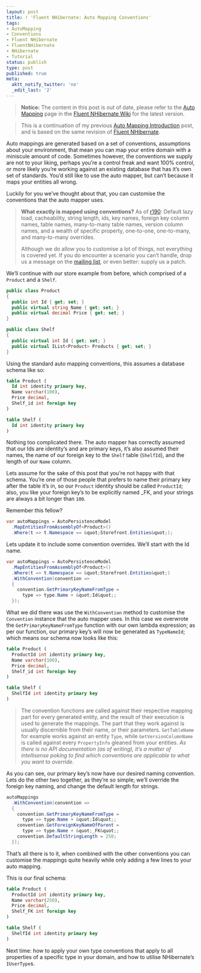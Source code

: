 ```yaml
---
layout: post
title: ! 'Fluent NHibernate: Auto Mapping Conventions'
tags:
- AutoMapping
- Conventions
- Fluent NHibernate
- FluentNHibernate
- NHibernate
- Tutorial
status: publish
type: post
published: true
meta:
  aktt_notify_twitter: 'no'
  _edit_last: '2'
---
```

> **Notice:** The content in this post is out of date, please refer to the <a href="https://github.com/jagregory/fluent-nhibernate/wiki/Auto-mapping">Auto Mapping</a> page in the <a href="https://github.com/jagregory/fluent-nhibernate/wiki">Fluent NHibernate Wiki</a> for the latest version.

> This is a continuation of my previous <a href="/writings/fluent-nhibernate-auto-mapping-introduction/">Auto Mapping Introduction</a> post, and is based on the same revision of <a href="http://www.fluentnhibernate.org">Fluent NHibernate</a>.

<p>Auto mappings are generated based on a set of conventions, assumptions about your environment, that mean you can map your entire domain with a miniscule amount of code. Sometimes however, the conventions we supply are not to your liking, perhaps you&#8217;re a control freak and want 100% control, or more likely you&#8217;re working against an existing database that has it&#8217;s own set of standards. You&#8217;d still like to use the auto mapper, but can&#8217;t because it maps your entities all wrong.</p>

<p>Luckily for you we&#8217;ve thought about that, you can customise the conventions that the auto mapper uses.</p>

<blockquote>
<p><strong>What exactly is mapped using conventions?</strong> As of <a href='http://code.google.com/p/fluent-nhibernate/source/detail?r=190'>r190</a>: Default lazy load, cacheability, string length, ids, key names, foreign key column names, table names, many-to-many table names, version column names, and a wealth of specific property, one-to-one, one-to-many, and many-to-many overrides.</p>

<p>Although we do allow you to customise a lot of things, not everything is covered yet. If you do encounter a scenario you can&#8217;t handle, drop us a message on the <a href='http://groups.google.com/group/fluent-nhibernate'>mailing list</a>, or even better: supply us a patch.</p>
</blockquote>

<p>We&#8217;ll continue with our store example from before, which comprised of a <code>Product</code> and a <code>Shelf</code>.</p>

``` csharp
public class Product  
{  
  public int Id { get; set; }  
  public virtual string Name { get; set; }  
  public virtual decimal Price { get; set; }  
}  

public class Shelf  
{  
  public virtual int Id { get; set; }  
  public virtual IList<Product> Products { get; set; }  
}
```

<p>Using the standard auto mapping conventions, this assumes a database schema like so:</p>

``` sql
table Product (
  Id int identity primary key,
  Name varchar(100),
  Price decimal,
  Shelf_id int foreign key
)

table Shelf (
  Id int identity primary key
)
```

<p>Nothing too complicated there. The auto mapper has correctly assumed that our Ids are identity&#8217;s and are primary keys, it&#8217;s also assumed their names, the name of our foreign key to the <code>Shelf</code> table (<code>ShelfId</code>), and the length of our <code>Name</code> column.</p>

<p>Lets assume for the sake of this post that you&#8217;re not happy with that schema. You&#8217;re one of those people that prefers to name their primary key after the table it&#8217;s in, so our <code>Product</code> identity should be called <code>ProductId</code>; also, you like your foreign key&#8217;s to be explicitly named _FK, and your strings are always a bit longer than <code>100</code>.</p>

<p>Remember this fellow?</p>

``` csharp
var autoMappings = AutoPersistenceModel  
  .MapEntitiesFromAssemblyOf<Product>()  
  .Where(t => t.Namespace == &quot;Storefront.Entities&quot;);
```

<p>Lets update it to include some convention overrides. We&#8217;ll start with the Id name.</p>

``` csharp
var autoMappings = AutoPersistenceModel
  .MapEntitiesFromAssemblyOf<Product>()
  .Where(t => t.Namespace == &quot;Storefront.Entities&quot;)
  .WithConvention(convention =>
  {
    convention.GetPrimaryKeyNameFromType =
      type => type.Name + &quot;Id&quot;;
  });
```

<p>What we did there was use the <code>WithConvention</code> method to customise the <code>Convention</code> instance that the auto mapper uses. In this case we overwrote the <code>GetPrimaryKeyNameFromType</code> function with our own lambda expression; as per our function, our primary key&#8217;s will now be generated as <code>TypeNameId</code>; which means our schema now looks like this:</p>

``` sql
table Product (
  ProductId int identity primary key,
  Name varchar(100),
  Price decimal,
  Shelf_id int foreign key
)

table Shelf (
  ShelfId int identity primary key
)
```

<blockquote>
<p>The convention functions are called against their respective mapping part for every generated entity, and the result of their execution is used to generate the mappings. The part that they work against is usually discernible from their name, or their parameters. <code>GetTableName</code> for example works against an entity <code>Type</code>, while <code>GetVersionColumnName</code> is called against every <code>PropertyInfo</code> gleaned from your entities. <em>As there is no API documentation (as of writing), it&#8217;s a matter of intellisense poking to find which conventions are applicable to what you want to override.</em></p>
</blockquote>

<p>As you can see, our primary key&#8217;s now have our desired naming convention. Lets do the other two together, as they&#8217;re so simple; we&#8217;ll override the foreign key naming, and change the default length for strings.</p>

``` csharp
autoMappings
  .WithConvention(convention =>
  {
    convention.GetPrimaryKeyNameFromType =
      type => type.Name + &quot;Id&quot;;
    convention.GetForeignKeyNameOfParent =
      type => type.Name + &quot;_FK&quot;;
    convention.DefaultStringLength = 250;
  });
```

<p>That&#8217;s all there is to it, when combined with the other conventions you can customise the mappings quite heavily while only adding a few lines to your auto mapping.</p>

<p>This is our final schema:</p>

``` sql
table Product (
  ProductId int identity primary key,
  Name varchar(250),
  Price decimal,
  Shelf_FK int foreign key
)

table Shelf (
  ShelfId int identity primary key
)
```

<p>Next time: how to apply your own type conventions that apply to all properties of a specific type in your domain, and how to utilise NHibernate&#8217;s <code>IUserType</code>s.</p>